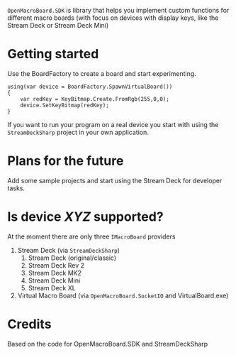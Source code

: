 `OpenMacroBoard.SDK` is library that helps you implement custom functions for different macro boards (with focus on devices with display keys, like the Stream Deck or Stream Deck Mini)

# Getting started

Use the BoardFactory to create a board and start experimenting.

```CSharp
using(var device = BoardFactory.SpawnVirtualBoard())
{
    var redKey = KeyBitmap.Create.FromRgb(255,0,0);
    device.SetKeyBitmap(redKey);
}
```

If you want to run your program on a real device you start with using the `StreamDeckSharp` project in your own application.

# Plans for the future
Add some sample projects and start using the Stream Deck for developer tasks.

# Is device _XYZ_ supported?
At the moment there are only three `IMacroBoard` providers
1. Stream Deck (via `StreamDeckSharp`)
    1. Stream Deck (original/classic)
    2. Stream Deck Rev 2
    3. Stream Deck MK2
    4. Stream Deck Mini
    5. Stream Deck XL
4. Virtual Macro Board (via `OpenMacroBoard.SocketIO` and VirtualBoard.exe)


# Credits
Based on the code for OpenMacroBoard.SDK and StreamDeckSharp 
